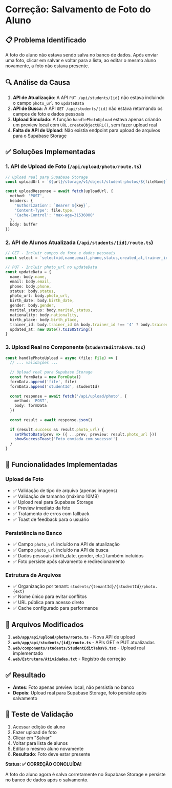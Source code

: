 # Correção: Salvamento de Foto do Aluno

## 📋 **Problema Identificado**
A foto do aluno não estava sendo salva no banco de dados. Após enviar uma foto, clicar em salvar e voltar para a lista, ao editar o mesmo aluno novamente, a foto não estava presente.

## 🔍 **Análise da Causa**
1. **API de Atualização**: A API `PUT /api/students/[id]` não estava incluindo o campo `photo_url` no `updateData`
2. **API de Busca**: A API `GET /api/students/[id]` não estava retornando os campos de foto e dados pessoais
3. **Upload Simulado**: A função `handlePhotoUpload` estava apenas criando um preview local com `URL.createObjectURL()`, sem fazer upload real
4. **Falta de API de Upload**: Não existia endpoint para upload de arquivos para o Supabase Storage

## ✅ **Soluções Implementadas**

### 1. **API de Upload de Foto** (`/api/upload/photo/route.ts`)
```typescript
// Upload real para Supabase Storage
const uploadUrl = `${url}/storage/v1/object/student-photos/${fileName}`

const uploadResponse = await fetch(uploadUrl, {
  method: 'POST',
  headers: {
    'Authorization': `Bearer ${key}`,
    'Content-Type': file.type,
    'Cache-Control': 'max-age=31536000'
  },
  body: buffer
})
```

### 2. **API de Alunos Atualizada** (`/api/students/[id]/route.ts`)
```typescript
// GET - Incluir campos de foto e dados pessoais
const select = `select=id,name,email,phone,status,created_at,trainer_id,photo_url,birth_date,gender,marital_status,nationality,birth_place`

// PUT - Incluir photo_url no updateData
const updateData = {
  name: body.name,
  email: body.email,
  phone: body.phone,
  status: body.status,
  photo_url: body.photo_url,
  birth_date: body.birth_date,
  gender: body.gender,
  marital_status: body.marital_status,
  nationality: body.nationality,
  birth_place: body.birth_place,
  trainer_id: body.trainer_id && body.trainer_id !== '4' ? body.trainer_id : null,
  updated_at: new Date().toISOString()
}
```

### 3. **Upload Real no Componente** (`StudentEditTabsV6.tsx`)
```typescript
const handlePhotoUpload = async (file: File) => {
  // ... validações ...
  
  // Upload real para Supabase Storage
  const formData = new FormData()
  formData.append('file', file)
  formData.append('studentId', studentId)
  
  const response = await fetch('/api/upload/photo', {
    method: 'POST',
    body: formData
  })
  
  const result = await response.json()
  
  if (result.success && result.photo_url) {
    setPhotoData(prev => ({ ...prev, preview: result.photo_url }))
    showSuccessToast('Foto enviada com sucesso!')
  }
}
```

## 🎯 **Funcionalidades Implementadas**

### **Upload de Foto**
- ✅ Validação de tipo de arquivo (apenas imagens)
- ✅ Validação de tamanho (máximo 10MB)
- ✅ Upload real para Supabase Storage
- ✅ Preview imediato da foto
- ✅ Tratamento de erros com fallback
- ✅ Toast de feedback para o usuário

### **Persistência no Banco**
- ✅ Campo `photo_url` incluído na API de atualização
- ✅ Campo `photo_url` incluído na API de busca
- ✅ Dados pessoais (birth_date, gender, etc.) também incluídos
- ✅ Foto persiste após salvamento e redirecionamento

### **Estrutura de Arquivos**
- ✅ Organização por tenant: `students/{tenantId}/{studentId}/photo.{ext}`
- ✅ Nome único para evitar conflitos
- ✅ URL pública para acesso direto
- ✅ Cache configurado para performance

## 🔧 **Arquivos Modificados**

1. **`web/app/api/upload/photo/route.ts`** - Nova API de upload
2. **`web/app/api/students/[id]/route.ts`** - APIs GET e PUT atualizadas
3. **`web/components/students/StudentEditTabsV6.tsx`** - Upload real implementado
4. **`web/Estrutura/Atividades.txt`** - Registro da correção

## ✅ **Resultado**
- **Antes**: Foto apenas preview local, não persistia no banco
- **Depois**: Upload real para Supabase Storage, foto persiste após salvamento

## 🧪 **Teste de Validação**
1. Acessar edição de aluno
2. Fazer upload de foto
3. Clicar em "Salvar"
4. Voltar para lista de alunos
5. Editar o mesmo aluno novamente
6. **Resultado**: Foto deve estar presente

**Status: ✅ CORREÇÃO CONCLUÍDA!**

A foto do aluno agora é salva corretamente no Supabase Storage e persiste no banco de dados após o salvamento.
